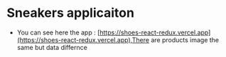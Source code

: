 # Sneakers applicaiton
* You can see here the app : [https://shoes-react-redux.vercel.app](https://shoes-react-redux.vercel.app),There are products image the same but data differnce
